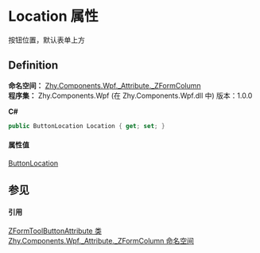 # Location 属性


按钮位置，默认表单上方



## Definition
**命名空间：** <a href="abb94ccb-8a67-80c6-17c1-29dfebcf677a">Zhy.Components.Wpf._Attribute._ZFormColumn</a>  
**程序集：** Zhy.Components.Wpf (在 Zhy.Components.Wpf.dll 中) 版本：1.0.0

**C#**
``` C#
public ButtonLocation Location { get; set; }
```



#### 属性值
<a href="49c13f9e-98d3-5102-4327-c6304f50737d">ButtonLocation</a>

## 参见


#### 引用
<a href="aa85ef3e-3073-9834-25e0-27a0f76c1f0f">ZFormToolButtonAttribute 类</a>  
<a href="abb94ccb-8a67-80c6-17c1-29dfebcf677a">Zhy.Components.Wpf._Attribute._ZFormColumn 命名空间</a>  
